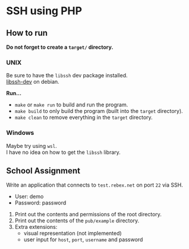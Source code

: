 # SSH using PHP

## How to run

**Do not forget to create a `target/` directory.**

### UNIX

Be sure to have the `libssh` dev package installed.\
[libssh-dev](https://packages.debian.org/bookworm/libssh-dev) on debian.

**Run...**
- `make` or `make run` to build and run the program.
- `make build` to only build the program (built into the `target` directory).
- `make clean` to remove everything in the `target` directory.

### Windows

Maybe try using `wsl`.\
I have no idea on how to get the `libssh` library.


## School Assignment

Write an application that connects to `test.rebex.net` on port `22` via SSH.

- User: demo
- Password: password

1. Print out the contents and permissions of the root directory.
1. Print out the contents of the `pub/example` directory.
1. Extra extensions:
    - visual representation (not implemented)
    - user input for `host`, `port`, `username` and password
